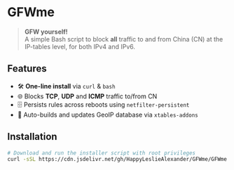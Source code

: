 # GFWme

> **GFW yourself!**  
> A simple Bash script to block **all** traffic to and from China (CN) at the IP-tables level, for both IPv4 and IPv6.

## Features

- 🛠️ **One-line install** via `curl` & `bash`  
- 🌐 Blocks **TCP**, **UDP** and **ICMP** traffic to/from CN  
- 🗄️ Persists rules across reboots using `netfilter-persistent`  
- 🔄 Auto-builds and updates GeoIP database via `xtables-addons`

## Installation

```bash
# Download and run the installer script with root privileges
curl -sSL https://cdn.jsdelivr.net/gh/HappyLeslieAlexander/GFWme/GFWme.sh | sudo bash
```
